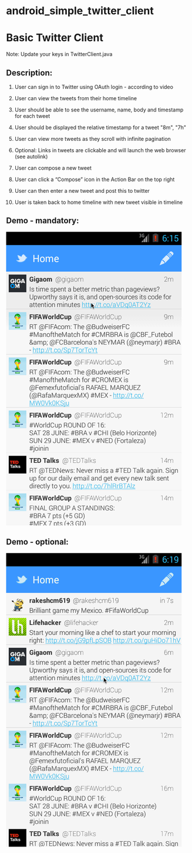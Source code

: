 android_simple_twitter_client
=============================
# Basic Twitter Client

Note: Update your keys in TwitterClient.java
 
## Description:

1. User can sign in to Twitter using OAuth login - according to video

2. User can view the tweets from their home timeline

3. User should be able to see the username, name, body and timestamp for each tweet

4. User should be displayed the relative timestamp for a tweet "8m", "7h"

5. User can view more tweets as they scroll with infinite pagination

6. Optional: Links in tweets are clickable and will launch the web browser (see autolink)

7. User can compose a new tweet

8. User can click a “Compose” icon in the Action Bar on the top right

9. User can then enter a new tweet and post this to twitter

10. User is taken back to home timeline with new tweet visible in timeline

## Demo - mandatory:

![demo](screenshots/twitter_client.gif)

## Demo - optional:

![demo](screenshots/twitter_client_click_link.gif)
